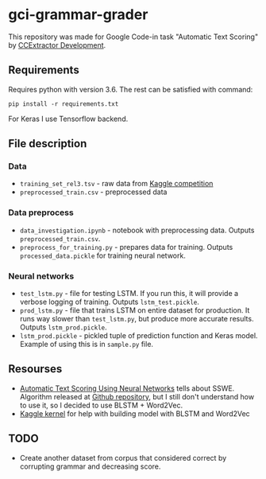 # gci-grammar-grader
This repository was made for Google Code-in task "Automatic Text Scoring" by [CCExtractor Development](https://ccextractor.org/).

## Requirements
Requires python with version 3.6. The rest can be satisfied with command:
```
pip install -r requirements.txt
```

For Keras I use Tensorflow backend.

## File description
### Data
+ `training_set_rel3.tsv` - raw data from [Kaggle competition](https://www.kaggle.com/c/asap-aes)
+ `preprocessed_train.csv` - preprocessed data
### Data preprocess
+ `data_investigation.ipynb` - notebook with preprocessing data. Outputs `preprocessed_train.csv`.
+ `preprocess_for_training.py` - prepares data for training. Outputs `processed_data.pickle` for training neural network.
### Neural networks
+ `test_lstm.py` - file for testing LSTM. If you run this, it will provide a verbose logging of training. Outputs `lstm_test.pickle`.
+ `prod_lstm.py` - file that trains LSTM on entire dataset for production. It runs way slower than `test_lstm.py`, but produce more accurate results. Outputs `lstm_prod.pickle`.
+ `lstm_prod.pickle` - pickled tuple of prediction function and Keras model. Example of using this is in `sample.py` file.

## Resourses
+ [Automatic Text Scoring Using Neural Networks](https://www.researchgate.net/publication/306093850_Automatic_Text_Scoring_Using_Neural_Networks) tells about SSWE. Algorithm released at [Github repository](https://github.com/dimalik/ats/), but I still don't understand how to use it, so I decided to use BLSTM + Word2Vec.
+ [Kaggle kernel](https://www.kaggle.com/guichristmann/lstm-classification-model-with-word2vec) for help with building model with BLSTM and Word2Vec

## TODO
+ Create another dataset from corpus that considered correct by corrupting grammar and decreasing score.